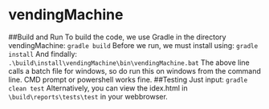 # vendingMachine
##Build and Run
To build the code, we use Gradle in the directory vendingMachine:
`gradle build`
Before we run, we must install using:
`gradle install`
And findally:
`.\build\install\vendingMachine\bin\vendingMachine.bat`
The above line calls a batch file for windows, so do run this on windows from the command line. CMD prompt or powershell works fine.
##Testing
Just input:
`gradle clean test`
Alternatively, you can view the idex.html in `\build\reports\tests\test` in your webbrowser.